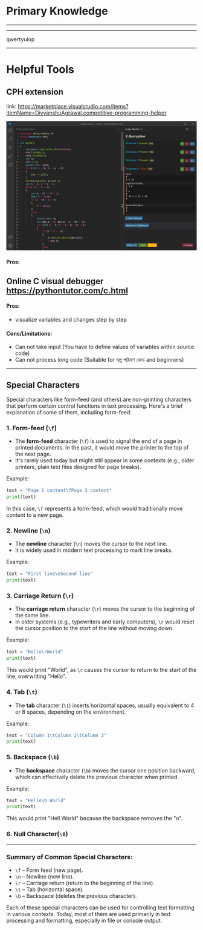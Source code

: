 # Primary Knowledge

***

***

qwertyuiop

***

# Helpful Tools

## CPH extension

link: <https://marketplace.visualstudio.com/items?itemName=DivyanshuAgrawal.competitive-programming-helper>

![cph-img](https://github.com/agrawal-d/competitive-programming-helper/raw/HEAD/screenshots/screenshot-main.png)

#### Pros:

## Online C visual debugger <https://pythontutor.com/c.html>

#### Pros:

* visualize variables and changes step by step

#### Cons/Limitations:

* Can not take input (You have to define values of variables within source code)
* Can not process long code (Suitable for অল্প পরিমাণ কোড and beginners)

***

## Special Characters

Special characters like form-feed (and others) are non-printing characters that perform certain control functions in text processing. Here's a brief explanation of some of them, including form-feed:

### 1. **Form-feed (`\f`)**

* The **form-feed** character (`\f`) is used to signal the end of a page in printed documents. In the past, it would move the printer to the top of the next page.
* It's rarely used today but might still appear in some contexts (e.g., older printers, plain text files designed for page breaks).

Example:

```python
text = "Page 1 content\fPage 2 content"
print(text)
```

In this case, `\f` represents a form-feed, which would traditionally move content to a new page.

### 2. **Newline (`\n`)**

* The **newline** character (`\n`) moves the cursor to the next line.
* It is widely used in modern text processing to mark line breaks.

Example:

```python
text = "First line\nSecond line"
print(text)
```

### 3. **Carriage Return (`\r`)**

* The **carriage return** character (`\r`) moves the cursor to the beginning of the same line.
* In older systems (e.g., typewriters and early computers), `\r` would reset the cursor position to the start of the line without moving down.

Example:

```python
text = "Hello\rWorld"
print(text)
```

This would print "World", as `\r` causes the cursor to return to the start of the line, overwriting "Hello".

### 4. **Tab (`\t`)**

* The **tab** character (`\t`) inserts horizontal spaces, usually equivalent to 4 or 8 spaces, depending on the environment.

Example:

```python
text = "Column 1\tColumn 2\tColumn 3"
print(text)
```

### 5. **Backspace (`\b`)**

* The **backspace** character (`\b`) moves the cursor one position backward, which can effectively delete the previous character when printed.

Example:

```python
text = "Hello\b World"
print(text)
```

This would print "Hell World" because the backspace removes the "o".

### 6. **Null Character(`\0`)**

***

### Summary of Common Special Characters:

* `\f` – Form feed (new page).
* `\n` – Newline (new line).
* `\r` – Carriage return (return to the beginning of the line).
* `\t` – Tab (horizontal space).
* `\b` – Backspace (deletes the previous character).

Each of these special characters can be used for controlling text formatting in various contexts. Today, most of them are used primarily in text processing and formatting, especially in file or console output.
